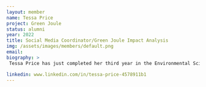 ```yaml
---
layout: member
name: Tessa Price
project: Green Joule
status: alumni
year: 2022 
title: Social Media Coordinator/Green Joule Impact Analysis 
img: /assets/images/members/default.png
email:
biography: >
 Tessa Price has just completed her third year in the Environmental Sciences program at UBC. She will be entering her second year on the Green Joule Impact Analysis team this year, where she enjoys her role of quantifying and mitigating environmental impacts from algal biofuel production. This year Tessa will also be acting as the social media coordinator for Envision, and starting her Co-op position with Public Services and Procurement Canada. In her free time, Tessa enjoys creating new recipes, spending time outdoors and watching movies.

linkedin: www.linkedin.com/in/tessa-price-4578911b1
---
```

